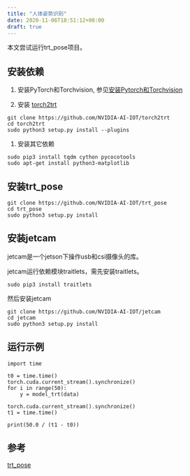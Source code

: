 ```yaml
---
title: "人体姿势识别"
date: 2020-11-06T18:51:12+08:00
draft: true
---
```


本文尝试运行trt_pose项目。

## 安装依赖

1. 安装PyTorch和Torchvision, 参见[安装Pytorch和Torchvision](../install-pytorch-torchvision/)

1. 安装 [torch2trt](https://github.com/NVIDIA-AI-IOT/torch2trt)
```
git clone https://github.com/NVIDIA-AI-IOT/torch2trt
cd torch2trt
sudo python3 setup.py install --plugins
```

1. 安装其它依赖
```
sudo pip3 install tqdm cython pycocotools
sudo apt-get install python3-matplotlib
```

## 安装trt_pose

```
git clone https://github.com/NVIDIA-AI-IOT/trt_pose
cd trt_pose
sudo python3 setup.py install
```

## 安装jetcam

jetcam是一个jetson下操作usb和csi摄像头的库。

jetcam运行依赖模块traitlets，需先安装traitlets。
```
sudo pip3 install traitlets
```

然后安装jetcam
```
git clone https://github.com/NVIDIA-AI-IOT/jetcam
cd jetcam
sudo python3 setup.py install
```

## 运行示例

```
import time

t0 = time.time()
torch.cuda.current_stream().synchronize()
for i in range(50):
    y = model_trt(data)

torch.cuda.current_stream().synchronize()
t1 = time.time()

print(50.0 / (t1 - t0))
```

## 参考

[trt_pose](https://github.com/NVIDIA-AI-IOT/trt_pose)